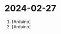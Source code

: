 # 2024-02-27

1. [](https://github.comundefined "Example file to blink the LED on an Arduino") [Arduino]
2. [](https://github.comundefined "Controlling WS2811-based LED strips with PWM") [Arduino]
